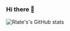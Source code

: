 ### Hi there 👋
![Rlate's's GitHub stats](https://github-readme-stats.vercel.app/api?username=rlate0&show_icons=true&theme=apprentice)
